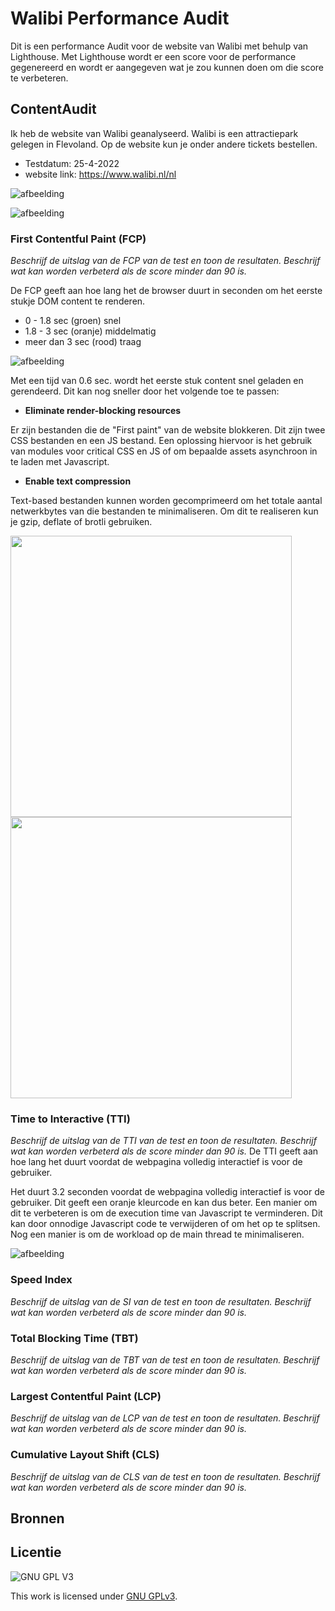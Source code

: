 
# Walibi Performance Audit
Dit is een performance Audit voor de website van Walibi met behulp van Lighthouse. Met Lighthouse wordt er een score voor de performance gegenereerd en wordt er aangegeven wat je zou kunnen doen om die score te verbeteren. 




## ContentAudit
Ik heb de website van Walibi geanalyseerd. Walibi is een attractiepark gelegen in Flevoland. Op de website kun je onder andere tickets bestellen. 

- Testdatum: 25-4-2022
- website link: https://www.walibi.nl/nl

![afbeelding](https://user-images.githubusercontent.com/26089533/165131280-a382c5eb-1f2d-4faf-96fd-152056cef922.png)

![afbeelding](https://user-images.githubusercontent.com/26089533/165129977-0cef0be2-53b3-4853-9cef-c4aea0fe09b6.png)

### First Contentful Paint (FCP)
_Beschrijf de uitslag van de FCP van de test en toon de resultaten. Beschrijf wat kan worden verbeterd als de score minder dan 90 is._

De FCP geeft aan hoe lang het de browser duurt in seconden om het eerste stukje DOM content te renderen. 
* 0 - 1.8 sec (groen) snel
* 1.8 - 3 sec (oranje) middelmatig
* meer dan 3 sec (rood) traag

![afbeelding](https://user-images.githubusercontent.com/26089533/165137776-5688122b-0d31-4b47-8851-4ccc92004690.png)

Met een tijd van 0.6 sec. wordt het eerste stuk content snel geladen en gerendeerd. Dit kan nog sneller door het volgende toe te passen:
- **Eliminate render-blocking resources**

Er zijn bestanden die de "First paint" van de website blokkeren. Dit zijn twee CSS bestanden en een JS bestand. Een oplossing hiervoor is het gebruik van modules voor critical CSS en JS of om bepaalde assets asynchroon in te laden met Javascript.
- **Enable text compression**

Text-based bestanden kunnen worden gecomprimeerd om het totale aantal netwerkbytes van die bestanden te minimaliseren. Om dit te realiseren kun je gzip, deflate of brotli gebruiken.

<img width="450" src="https://user-images.githubusercontent.com/26089533/165138739-d7f91594-eb51-4a73-a887-9106584dac51.png" />

<img width="450" src="https://user-images.githubusercontent.com/26089533/165138803-7a448703-6171-4dc3-be3a-5233999544fc.png" />



### Time to Interactive (TTI)
_Beschrijf de uitslag van de TTI van de test en toon de resultaten. Beschrijf wat kan worden verbeterd als de score minder dan 90 is._
De TTI geeft aan hoe lang het duurt voordat de webpagina volledig interactief is voor de gebruiker.

Het duurt 3.2 seconden voordat de webpagina volledig interactief is voor de gebruiker. Dit geeft een oranje kleurcode en kan dus beter. Een manier om dit te verbeteren is om de execution time van Javascript te verminderen. Dit kan door onnodige Javascript code te verwijderen of om het op te splitsen. Nog een manier is om de workload op de main thread te minimaliseren.

![afbeelding](https://user-images.githubusercontent.com/26089533/165152352-e1fd945c-b721-4d02-a310-008e82735405.png)


### Speed Index
_Beschrijf de uitslag van de SI van de test en toon de resultaten. Beschrijf wat kan worden verbeterd als de score minder dan 90 is._

### Total Blocking Time (TBT)
_Beschrijf de uitslag van de TBT van de test en toon de resultaten. Beschrijf wat kan worden verbeterd als de score minder dan 90 is._

### Largest Contentful Paint (LCP)
_Beschrijf de uitslag van de LCP van de test en toon de resultaten. Beschrijf wat kan worden verbeterd als de score minder dan 90 is._

### Cumulative Layout Shift (CLS)
_Beschrijf de uitslag van de CLS van de test en toon de resultaten. Beschrijf wat kan worden verbeterd als de score minder dan 90 is._



## Bronnen

## Licentie

![GNU GPL V3](https://www.gnu.org/graphics/gplv3-127x51.png)

This work is licensed under [GNU GPLv3](./LICENSE).

